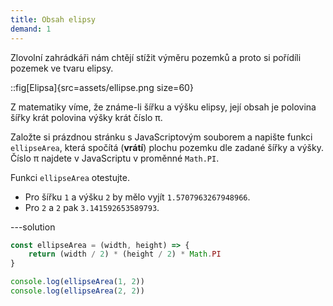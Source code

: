 ```yaml
---
title: Obsah elipsy
demand: 1
---
```


Zlovolní zahrádkáři nám chtějí stížit výměru pozemků a proto si pořídíli pozemek ve tvaru elipsy.

::fig[Elipsa]{src=assets/ellipse.png size=60}

Z matematiky víme, že známe-li šířku a výšku elipsy, její obsah je polovina šířky krát polovina výšky krát číslo π.

Založte si prázdnou stránku s JavaScriptovým souborem a napište funkci `ellipseArea`, která spočítá (**vrátí**) plochu pozemku dle zadané šířky a výšky. Číslo π najdete v JavaScriptu v proměnné `Math.PI`.

Funkci `ellipseArea` otestujte.

- Pro šířku `1` a výšku `2` by mělo vyjít `1.5707963267948966`.
- Pro `2` a `2` pak `3.141592653589793`.

---solution

```js
const ellipseArea = (width, height) => {
	return (width / 2) * (height / 2) * Math.PI
}

console.log(ellipseArea(1, 2))
console.log(ellipseArea(2, 2))
```
